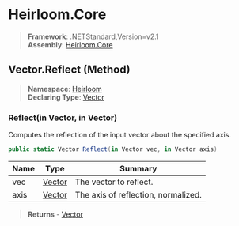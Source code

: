 # Heirloom.Core

> **Framework**: .NETStandard,Version=v2.1  
> **Assembly**: [Heirloom.Core][0]

## Vector.Reflect (Method)

> **Namespace**: [Heirloom][0]  
> **Declaring Type**: [Vector][1]

### Reflect(in Vector, in Vector)

Computes the reflection of the input vector about the specified axis.

```cs
public static Vector Reflect(in Vector vec, in Vector axis)
```

| Name | Type        | Summary                             |
|------|-------------|-------------------------------------|
| vec  | [Vector][1] | The vector to reflect.              |
| axis | [Vector][1] | The axis of reflection, normalized. |

> **Returns** - [Vector][1]

[0]: ../../../Heirloom.Core.md
[1]: ../Vector.md
